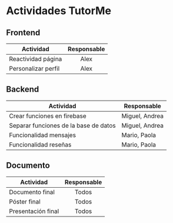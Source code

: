 # Actividades TutorMe

## Frontend

| Actividad           | Responsable |
| ------------------- | :---------: |
| Reactividad página  |    Alex     |
| Personalizar perfil |    Alex     |

## Backend 

| Actividad                             | Responsable    |
| ------------------------------------- | -------------- |
| Crear funciones en firebase           | Miguel, Andrea |
| Separar funciones de la base de datos | Miguel, Andrea |
| Funcionalidad mensajes                | Mario, Paola   |
| Funcionalidad reseñas                 | Mario, Paola   |

## Documento

| Actividad          | Responsable |
| ------------------ | :---------: |
| Documento final    |    Todos    |
| Póster final       |    Todos    |
| Presentación final |    Todos    |